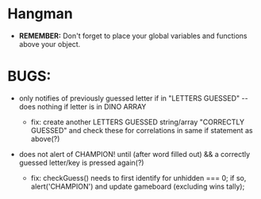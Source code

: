 # Hangman


* **REMEMBER:**  Don't forget to place your global variables and functions above your object.


# BUGS:

* only notifies of previously guessed letter if in "LETTERS GUESSED" -- does nothing if letter is in DINO ARRAY
    - fix: create another LETTERS GUESSED string/array "CORRECTLY GUESSED" and check these for correlations in same if statement as above(?)

* does not alert of CHAMPION! until (after word filled out) && a correctly guessed letter/key is pressed again(?)
    - fix: checkGuess() needs to first identify for unhidden === 0; if so, alert('CHAMPION') and update gameboard (excluding wins tally);